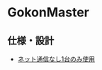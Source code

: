 # GokonMaster

## 仕様・設計
- [ネット通信なし1台のみ使用](https://onedrive.live.com/edit.aspx?resid=447A12976C6C874%21112&nd=1)
